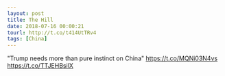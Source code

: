 ```yaml
---
layout: post
title: The Hill
date: 2018-07-16 00:00:21
tourl: http://t.co/t414UtTRv4
tags: [China]
---
```

"Trump needs more than pure instinct on China" https://t.co/MQNi03N4vs https://t.co/TTJEHBsilX